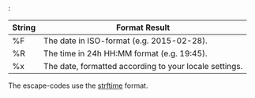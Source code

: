 :

String | Format Result
------ | -------------
%F     | The date in ISO-format (e.g. 2015-02-28).
%R     | The time in 24h HH:MM format (e.g. 19:45).
%x     | The date, formatted according to your locale settings.

The escape-codes use the
[strftime](http://man7.org/linux/man-pages/man3/strftime.3.html) format.
